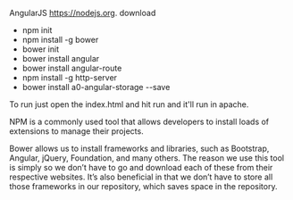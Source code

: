 AngularJS
https://nodejs.org. download
* npm init
* npm install -g bower
* bower init
* bower install angular
* bower install angular-route
* npm install -g http-server
* bower install a0-angular-storage  --save

To run just open the index.html and hit run and it'll run in apache.


NPM is a commonly used tool that allows developers to install loads of extensions to manage their projects.

Bower allows us to install frameworks and libraries, such as Bootstrap, Angular, jQuery, Foundation, and many others. 
The reason we use this tool is simply so we don’t have to go and download each of these from their respective websites. 
It’s also beneficial in that we don’t have to store all those frameworks in our repository, which saves space in the 
repository.